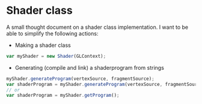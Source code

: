 Shader class
============

A small thought document on a shader class implementation. I want to be able to simplify the following actions:

- Making a shader class

```js
var myShader = new Shader(GLContext);
```

- Generating (compile and link) a shaderprogram from strings

```js
myShader.generateProgram(vertexSource, fragmentSource);
var shaderProgram = myShader.generateProgram(vertexSource, fragmentSource); // should return ID
// or
var shaderProgram = myShader.getProgram();
```